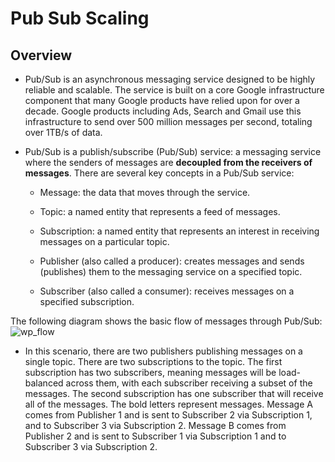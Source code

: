 # Pub Sub Scaling

## Overview
* Pub/Sub is an asynchronous messaging service designed to be highly reliable and scalable. The service is built on a core Google infrastructure component that many Google products have relied upon for over a decade. Google products including Ads, Search and Gmail use this infrastructure to send over 500 million messages per second, totaling over 1TB/s of data. 

* Pub/Sub is a publish/subscribe (Pub/Sub) service: a messaging service where the senders of messages are **decoupled from the receivers of messages**. There are several key concepts in a Pub/Sub service:

  * Message: the data that moves through the service.

  * Topic: a named entity that represents a feed of messages.

  * Subscription: a named entity that represents an interest in receiving messages on a particular topic.

  * Publisher (also called a producer): creates messages and sends (publishes) them to the messaging service on a specified topic.

  * Subscriber (also called a consumer): receives messages on a specified subscription.

The following diagram shows the basic flow of messages through Pub/Sub:
![wp_flow](https://cloud.google.com/pubsub/images/wp_flow.svg)
* In this scenario, there are two publishers publishing messages on a single topic. There are two subscriptions to the topic. The first subscription has two subscribers, meaning messages will be load-balanced across them, with each subscriber receiving a subset of the messages. The second subscription has one subscriber that will receive all of the messages. The bold letters represent messages. Message A comes from Publisher 1 and is sent to Subscriber 2 via Subscription 1, and to Subscriber 3 via Subscription 2. Message B comes from Publisher 2 and is sent to Subscriber 1 via Subscription 1 and to Subscriber 3 via Subscription 2.
